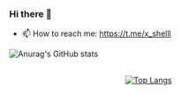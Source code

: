 ### Hi there 👋

- 📫 How to reach me: https://t.me/x_shelll


![Anurag's GitHub stats](https://github-readme-stats.vercel.app/api?username=RZAsadi&show=reviews,discussions_started,discussions_answered,prs_merged,prs_merged_percentage)

<br>
    
<div align="center">
  <a href="#">
    <img src="https://github-readme-stats.vercel.app/api/top-langs/?username=RZAsadi&layout=donut&theme=radical" alt="Top Langs">
  </a>
</div>


